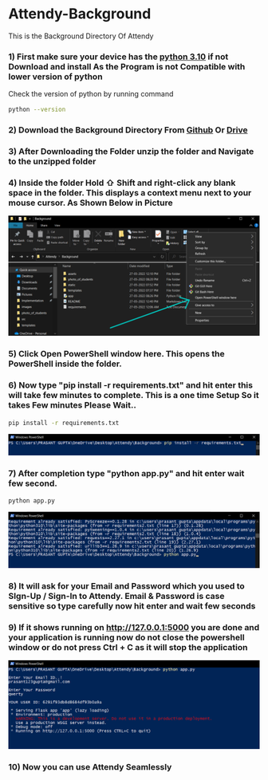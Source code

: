 # Attendy-Background
This is the Background Directory Of Attendy


### 1) First make sure your device has the [python 3.10](https://www.python.org/downloads/) if not Download and install As the Program is not Compatible with lower version of python

Check the version of python by running command

```bash
python --version
```

### 2) Download the Background Directory From [Github](https://github.com/prasantgupta52/Attendy-Background) Or [Drive](https://drive.google.com/drive/folders/1mM41dwB-6cSmdGtNPo22yY9qO00wE_fI?usp=sharing)

### 3) After Downloading the Folder unzip the folder and Navigate to the unzipped folder

### 4) Inside the folder Hold ⇧ Shift and right-click any blank space in the folder. This displays a context menu next to your mouse cursor. As Shown Below in Picture
          
![one](assets/1.png)
          
### 5) Click Open PowerShell window here. This opens the PowerShell inside the folder.

### 6) Now type "pip install -r requirements.txt" and hit enter this will take few minutes to complete. This is a one time Setup So it takes Few minutes Please Wait..

```bash
pip install -r requirements.txt
```

![two](assets/2.png)
   
### 7) After completion type "python app.py" and hit enter wait few second.

```bash
python app.py
```
          
![four](assets/4.png)
          
### 8) It will ask for your Email and Password which you used to SIgn-Up / Sign-In to Attendy. Email & Password is case sensitive so type carefully now hit enter and wait few seconds
 
### 9) If it shows running on http://127.0.0.1:5000 you are done and your application is running now do not close the powershell window or do not press Ctrl + C as it will  stop the application
         
![five](assets/5.png)

### 10) Now you can use Attendy Seamlessly
